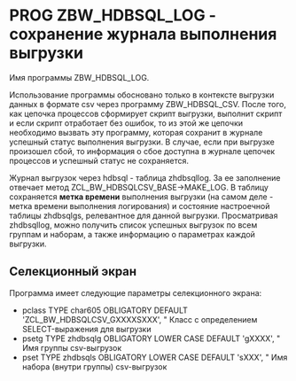 # PROG ZBW_HDBSQL_LOG - сохранение журнала выполнения выгрузки

Имя программы ZBW_HDBSQL_LOG.

Использование программы обосновано только в контексте выгрузки данных в формате csv через программу ZBW_HDBSQL_CSV. После того, как цепочка
процессов сформирует скрипт выгрузки, выполнит скрипт и если скрипт отработает без ошибок, то из этой же цепочки необходимо вызвать эту программу,
которая сохранит в журнале успешный статус выполнения выгрузки. В случае, если при выгрузке произошел сбой, то информация о сбое доступна в журнале
цепочек процессов и успешный статус не сохраняется.

Журнал выгрузок через hdbsql - таблица zhdbsqllog. За ее заполнение отвечает метод ZCL_BW_HDBSQLCSV_BASE→MAKE_LOG. В таблицу сохраняется **метка времени** выполнения выгрузки (на самом деле - метка времени выполнения логирования) и состояние настроечной таблицы zhdbsqlgs, релевантное для данной выгрузки. Просматривая zhdbsqllog, можно получить список успешных выгрузок по всем группам и наборам, а также информацию о параметрах каждой выгрузки.

## Селекционный экран
Программа имеет следующие параметры селекционного экрана:
* pclass TYPE char605 OBLIGATORY DEFAULT 'ZCL_BW_HDBSQLCSV_GXXXXSXXX', " Класс с определением SELECT-выражения для выгрузки
* psetg TYPE zhdbsqlg OBLIGATORY LOWER CASE DEFAULT 'gXXXX', " Имя группы csv-выгрузок
* pset TYPE zhdbsqls OBLIGATORY LOWER CASE DEFAULT 'sXXX', " Имя набора (внутри группы) csv-выгрузок
